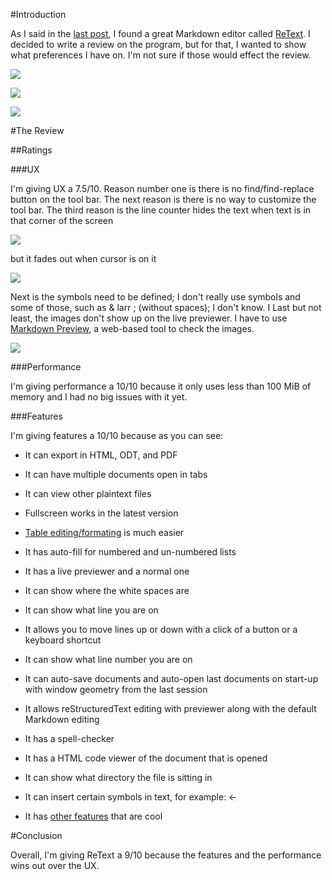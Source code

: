 <!--
.. title: ReText Review
.. slug: ReText-review
.. date: 2018-03-25 11:19:55 UTC-04:00
.. tags: reviews 
.. category: 
.. link: 
.. description: 
.. type: text
-->

#Introduction

As I said in the [last post](https://belkinsa.github.io/SenseOpenness/posts/why-plaintext/), I found a great Markdown editor called [ReText](https://github.com/ReText-project/ReText). I decided to write a review on the program, but for that, I wanted to show what preferences I have on.  I'm not sure if those would effect the review.

![](http://senseopenness.com/Images/Blog/SenseOpenness/ReTextReview/ReTextPreferencesB.png)

![](http://senseopenness.com/Images/Blog/SenseOpenness/ReTextReview/ReTextPreferencesE.png)

![](http://senseopenness.com/Images/Blog/SenseOpenness/ReTextReview/ReTextPreferencesI.png)

#The Review

##Ratings

###UX

I'm giving UX a 7.5/10. Reason number one is there is no find/find-replace button on the tool bar. The next reason is there is no way to customize the tool bar. The third reason is the line counter hides the text when text is in that corner of the screen

![](http://senseopenness.com/Images/Blog/SenseOpenness/ReTextReview/LineNumberHidingText.png)

but it fades out when cursor is on it

![](http://senseopenness.com/Images/Blog/SenseOpenness/ReTextReview/FadeWhenCursorOnIt.png)

Next is the symbols need to be defined; I don't really use symbols and some of those, such as & larr ; (without spaces); I don't know. I  Last but not least, the images don't show up on the live previewer. I have to use [Markdown Preview](http://markdownlivepreview.com/), a web-based tool to check the images.

![](http://senseopenness.com/Images/Blog/SenseOpenness/ReTextReview/ImagesDontShow.png)

###Performance

I'm giving performance a 10/10 because it only uses less than 100 MiB of memory and I had no big issues with it yet.

###Features

I'm giving features a 10/10 because as you can see:

* It can export in HTML, ODT, and PDF


* It can have multiple documents open in tabs

* It can view other plaintext files

* Fullscreen works in the latest version

* [Table editing/formating](https://github.com/ReText-project/ReText/wiki/Table-editing-mode) is much easier

* It has auto-fill for numbered and un-numbered lists

* It has a live previewer and a normal one

* It can show where the white spaces are

* It can show what line you are on

* It allows you to move lines up or down with a click of a button or a keyboard shortcut

* It can show what line number you are on

* It can auto-save documents and auto-open last documents on start-up with window geometry from the last session

* It allows reStructuredText editing with previewer along with the default Markdown editing

* It has a spell-checker

* It has a HTML code viewer of the document that is opened

* It can show what directory the file is sitting in

* It can insert certain symbols in text, for example: &larr;

* It has [other features](https://github.com/ReText-project/ReText/wiki) that are cool

#Conclusion

Overall, I'm giving ReText a 9/10 because the features and the performance wins out over the UX.
